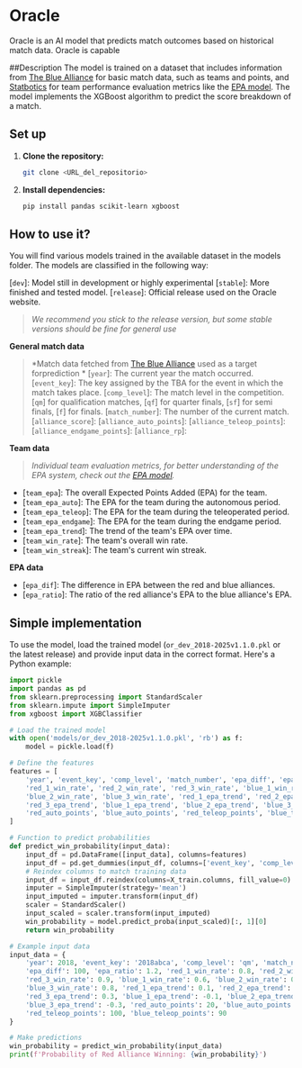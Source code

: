 # Oracle

Oracle is an AI model that predicts match outcomes based on historical match data. Oracle is capable

##Description
The model is trained on a dataset that includes information from [The Blue Alliance](https://www.thebluealliance.com/) for basic match data, such as teams and points, and [Statbotics](statbotics.io) for team performance evaluation metrics like the [EPA model](https://www.statbotics.io/blog/intro). The model implements the XGBoost algorithm to predict the score breakdown of a match.

## Set up
1.  **Clone the repository:**

    ```bash
    git clone <URL_del_repositorio>
    ```
2.  **Install dependencies:**

    ```bash
    pip install pandas scikit-learn xgboost
    ```
## How to use it?
You will find various models trained in the available dataset in the models folder. The models are classified in the following way:

[`dev`]: Model still in development or highly experimental
[`stable`]: More finished and tested model.
[`release`]: Official release used on the Oracle website.

> *We recommend you stick to the release version, but some stable versions should be fine for general use*

**General match data**
> *Match data fetched from [The Blue Alliance](https://www.thebluealliance.com/) used as a target forprediction *
[`year`]: The current year the match occurred.
[`event_key`]: The key assigned by the TBA for the event in which the match takes place.
[`comp_level`]: The match level in the competition. [`qm`] for qualification matches, [`qf`] for quarter finals, [`sf`] for semi finals, [`f`] for finals.
[`match_number`]: The number of the current match.
[`alliance_score`]:
[`alliance_auto_points`]:
[`alliance_teleop_points`]:
[`alliance_endgame_points`]:
[`alliance_rp`]: 

**Team data**
> *Individual team evaluation metrics, for better understanding of the EPA system, check out the [EPA model](https://www.statbotics.io/blog/intro).*
* [`team_epa`]: The overall Expected Points Added (EPA) for the team.
* [`team_epa_auto`]: The EPA for the team during the autonomous period.
* [`team_epa_teleop`]: The EPA for the team during the teleoperated period.
* [`team_epa_endgame`]: The EPA for the team during the endgame period.
* [`team_epa_trend`]: The trend of the team's EPA over time.
* [`team_win_rate`]: The team's overall win rate.
* [`team_win_streak`]: The team's current win streak.

**EPA data**

* [`epa_dif`]: The difference in EPA between the red and blue alliances.
* [`epa_ratio`]: The ratio of the red alliance's EPA to the blue alliance's EPA.


## Simple implementation

To use the model, load the trained model (`or_dev_2018-2025v1.1.0.pkl` or the latest release) and provide input data in the correct format. Here's a Python example:

```python
import pickle
import pandas as pd
from sklearn.preprocessing import StandardScaler
from sklearn.impute import SimpleImputer
from xgboost import XGBClassifier

# Load the trained model
with open('models/or_dev_2018-2025v1.1.0.pkl', 'rb') as f:
    model = pickle.load(f)

# Define the features
features = [
    'year', 'event_key', 'comp_level', 'match_number', 'epa_diff', 'epa_ratio',
    'red_1_win_rate', 'red_2_win_rate', 'red_3_win_rate', 'blue_1_win_rate',
    'blue_2_win_rate', 'blue_3_win_rate', 'red_1_epa_trend', 'red_2_epa_trend',
    'red_3_epa_trend', 'blue_1_epa_trend', 'blue_2_epa_trend', 'blue_3_epa_trend',
    'red_auto_points', 'blue_auto_points', 'red_teleop_points', 'blue_teleop_points'
]

# Function to predict probabilities
def predict_win_probability(input_data):
    input_df = pd.DataFrame([input_data], columns=features)
    input_df = pd.get_dummies(input_df, columns=['event_key', 'comp_level'], drop_first=True)
    # Reindex columns to match training data
    input_df = input_df.reindex(columns=X_train.columns, fill_value=0)
    imputer = SimpleImputer(strategy='mean')
    input_imputed = imputer.transform(input_df)
    scaler = StandardScaler()
    input_scaled = scaler.transform(input_imputed)
    win_probability = model.predict_proba(input_scaled)[:, 1][0]
    return win_probability

# Example input data
input_data = {
    'year': 2018, 'event_key': '2018abca', 'comp_level': 'qm', 'match_number': 6,
    'epa_diff': 100, 'epa_ratio': 1.2, 'red_1_win_rate': 0.8, 'red_2_win_rate': 0.7,
    'red_3_win_rate': 0.9, 'blue_1_win_rate': 0.6, 'blue_2_win_rate': 0.5,
    'blue_3_win_rate': 0.8, 'red_1_epa_trend': 0.1, 'red_2_epa_trend': -0.2,
    'red_3_epa_trend': 0.3, 'blue_1_epa_trend': -0.1, 'blue_2_epa_trend': 0.2,
    'blue_3_epa_trend': -0.3, 'red_auto_points': 20, 'blue_auto_points': 15,
    'red_teleop_points': 100, 'blue_teleop_points': 90
}

# Make predictions
win_probability = predict_win_probability(input_data)
print(f'Probability of Red Alliance Winning: {win_probability}')
